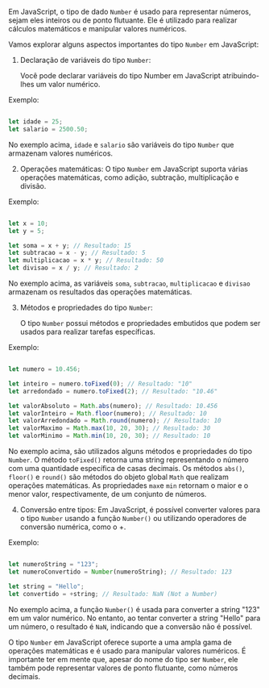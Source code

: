 Em JavaScript, o tipo de dado `Number` é usado para representar números, sejam eles inteiros ou de ponto flutuante. Ele é utilizado para realizar cálculos matemáticos e manipular valores numéricos.

Vamos explorar alguns aspectos importantes do tipo `Number` em JavaScript:

1. Declaração de variáveis do tipo `Number`:
    
    Você pode declarar variáveis do tipo Number em JavaScript atribuindo-lhes um valor numérico.

Exemplo:

```javascript

let idade = 25;
let salario = 2500.50;
```

No exemplo acima, `idade` e `salario` são variáveis do tipo `Number` que armazenam valores numéricos.

2. Operações matemáticas:
    O tipo `Number` em JavaScript suporta várias operações matemáticas, como adição, subtração, multiplicação e divisão.

Exemplo:

```javascript

let x = 10;
let y = 5;

let soma = x + y; // Resultado: 15
let subtracao = x - y; // Resultado: 5
let multiplicacao = x * y; // Resultado: 50
let divisao = x / y; // Resultado: 2
```

No exemplo acima, as variáveis `soma`, `subtracao`, `multiplicacao` e `divisao` armazenam os resultados das operações matemáticas.

3. Métodos e propriedades do tipo `Number`:

    O tipo `Number` possui métodos e propriedades embutidos que podem ser usados para realizar tarefas específicas.

Exemplo:

```javascript

let numero = 10.456;

let inteiro = numero.toFixed(0); // Resultado: "10"
let arredondado = numero.toFixed(2); // Resultado: "10.46"

let valorAbsoluto = Math.abs(numero); // Resultado: 10.456
let valorInteiro = Math.floor(numero); // Resultado: 10
let valorArredondado = Math.round(numero); // Resultado: 10
let valorMaximo = Math.max(10, 20, 30); // Resultado: 30
let valorMinimo = Math.min(10, 20, 30); // Resultado: 10
```

No exemplo acima, são utilizados alguns métodos e propriedades do tipo `Number`. O método `toFixed()` retorna uma string representando o número com uma quantidade específica de casas decimais. Os métodos `abs()`, `floor()` e `round()` são métodos do objeto global `Math` que realizam operações matemáticas. As propriedades `max`e `min` retornam o maior e o menor valor, respectivamente, de um conjunto de números.

4. Conversão entre tipos:
    Em JavaScript, é possível converter valores para o tipo `Number` usando a função `Number()` ou utilizando operadores de conversão numérica, como o +.

Exemplo:

```javascript

let numeroString = "123";
let numeroConvertido = Number(numeroString); // Resultado: 123

let string = "Hello";
let convertido = +string; // Resultado: NaN (Not a Number)
```

No exemplo acima, a função `Number()` é usada para converter a string "123" em um valor numérico. No entanto, ao tentar converter a string "Hello" para um número, o resultado é `NaN`, indicando que a conversão não é possível.

O tipo `Number` em JavaScript oferece suporte a uma ampla gama de operações matemáticas e é usado para manipular valores numéricos. É importante ter em mente que, apesar do nome do tipo ser `Number`, ele também pode representar valores de ponto flutuante, como números decimais.
